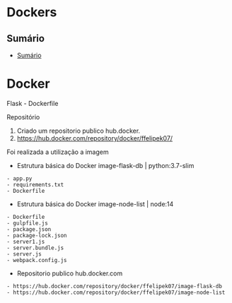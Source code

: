 # Dockers
## Sumário

- [Sumário](#sumário)

# Docker
Flask - Dockerfile


Repositório

1. Criado um repositorio publico hub.docker.
2. https://hub.docker.com/repository/docker/ffelipek07/

Foi realizada a utilização a imagem

- Estrutura básica do Docker image-flask-db | python:3.7-slim

```
- app.py
- requirements.txt
- Dockerfile
```

- Estrutura básica do Docker image-node-list | node:14

```
- Dockerfile
- gulpfile.js
- package.json
- package-lock.json
- server1.js
- server.bundle.js
- server.js
- webpack.config.js
```

- Repositorio publico hub.docker.com

```
- https://hub.docker.com/repository/docker/ffelipek07/image-flask-db
- https://hub.docker.com/repository/docker/ffelipek07/image-node-list
```
